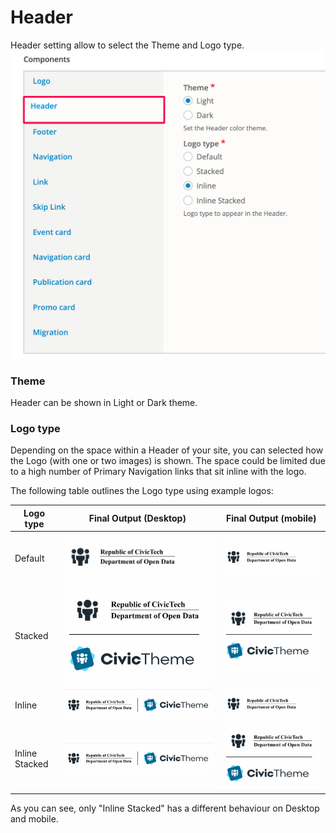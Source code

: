 # Header

Header setting allow to select the Theme and Logo type.\
<img src="../.gitbook/assets/bc69a940-5fc9-4a6f-bbd1-0b68d7714478.png" alt="" data-size="original">

### Theme

Header can be shown in Light or Dark theme.

### Logo type <a href="#header-logotype" id="header-logotype"></a>

Depending on the space within a Header of your site, you can selected how the Logo (with one or two images) is shown. The space could be limited due to a high number of Primary Navigation links that sit inline with the logo.

The following table outlines the Logo type using example logos:

| **Logo type**  | **Final Output (Desktop)**             | **Final Output (mobile)**              |
| -------------- | -------------------------------------- | -------------------------------------- |
| Default        | ![](../.gitbook/assets/2642903128.png) | ![](../.gitbook/assets/2642903128.png) |
| Stacked        | ![](../.gitbook/assets/2643329071.png) | ![](../.gitbook/assets/2643329071.png) |
| Inline         | ![](../.gitbook/assets/2642640970.png) | ![](../.gitbook/assets/2642903128.png) |
| Inline Stacked | ![](../.gitbook/assets/2643329079.png) | ![](../.gitbook/assets/2643329071.png) |

As you can see, only "Inline Stacked" has a different behaviour on Desktop and mobile.
